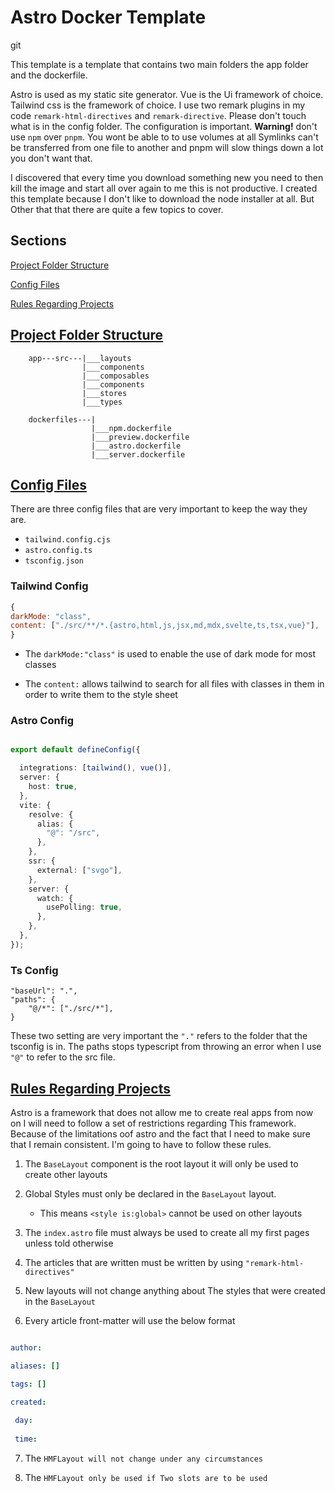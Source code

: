 # Astro Docker Template 
git 

This template is a template that contains two main folders the app folder and the dockerfile. 

Astro is used as my static site generator. Vue is the Ui framework of choice. Tailwind css is the framework of choice.
I use two remark plugins in my code `remark-html-directives` and `remark-directive`. Please don't touch what is in the config folder. 
The configuration is important. **Warning!** don't use `npm` over `pnpm`. You wont be able to to use volumes at all 
Symlinks can't be transferred from one file to another and pnpm will slow things down a lot you don't want that. 

I discovered that every time you download something new you need to then kill the image and start all over again to me this is not productive.
I created this template because I don't like to download the node installer at all. But Other that that there are quite a few topics to cover.


## Sections 

[Project Folder Structure](#project-folder-structure)

[Config Files](#config-files)

[Rules Regarding Projects](#rules-regarding-projects)


## [Project Folder Structure](#sections) 

```
    app---src---|___layouts
                |___components
                |___composables
                |___components
                |___stores
                |___types

    dockerfiles---|
                  |___npm.dockerfile
                  |___preview.dockerfile
                  |___astro.dockerfile
                  |___server.dockerfile

```


## [Config Files](#sections)

There are three config files that are very important to keep the way they are.

- `tailwind.config.cjs`
- `astro.config.ts`
- `tsconfig.json`

### Tailwind Config

```js
{
darkMode: "class",
content: ["./src/**/*.{astro,html,js,jsx,md,mdx,svelte,ts,tsx,vue}"],
}
```

- The `darkMode:"class"` is used to enable the use of dark mode for most classes

- The `content:` allows tailwind to search for all files with classes in them in order to write them to the style sheet 


### Astro Config

```ts 

export default defineConfig({

  integrations: [tailwind(), vue()],
  server: {
    host: true,
  },
  vite: {
    resolve: {
      alias: {
        "@": "/src",
      },
    },
    ssr: {
      external: ["svgo"],
    },
    server: {
      watch: {
        usePolling: true,
      },
    },
  },
});


```



### Ts Config

```
"baseUrl": ".",
"paths": {
    "@/*": ["./src/*"],
}
```

These two setting are very important the `"."` refers to the folder that the tsconfig is in.
The paths stops typescript from throwing an error when I use `"@"` to refer to the src file.   


## [Rules Regarding Projects](#sections)


Astro is a framework that does not allow me to create real apps from now on I will need to follow a set of restrictions regarding This framework.  
Because of the limitations oof astro and the fact that I need to make sure that I remain consistent. I'm going to have to follow these rules.

1. The `BaseLayout` component is the root layout it will only be used to create other layouts

2. Global Styles must only be declared in the `BaseLayout` layout. 
    
    - This means `<style is:global>` cannot be used on other layouts   

3. The `index.astro` file must always be used to create all my first pages unless told otherwise 

4. The articles that are written must be written by using `"remark-html-directives"`

5. New layouts will not change anything about The styles that were created in the `BaseLayout`

6. Every article front-matter will use the below format

```yaml

author: 

aliases: []

tags: []

created:  
 
 day: 
 
 time: 


```
7. The `HMFLayout will not change under any circumstances`

8. The `HMFLayout only be used if Two slots are to be used`

